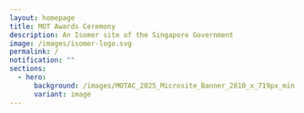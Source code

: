 ```yaml
---
layout: homepage
title: MOT Awards Ceremony
description: An Isomer site of the Singapore Government
image: /images/isomer-logo.svg
permalink: /
notification: ""
sections:
  - hero:
      background: /images/MOTAC_2025_Microsite_Banner_2810_x_719px_min.jpg
      variant: image
---
```

